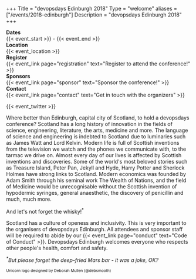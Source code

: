 +++
Title = "devopsdays Edinburgh 2018"
Type = "welcome"
aliases = ["/events/2018-edinburgh"]
Description = "devopsdays Edinburgh 2018"
+++

<!-- <div style="text-align:center;">
  {{< event_logo >}}
</div> -->

<div class = "row">
  <div class = "col-md-2">
    <strong>Dates</strong>
  </div>
  <div class = "col-md-8">
    {{< event_start >}} - {{< event_end >}}
  </div>
</div>

<div class = "row">
  <div class = "col-md-2">
    <strong>Location</strong>
  </div>
  <div class = "col-md-8">
    {{< event_location >}}
  </div>
</div>

<div class = "row">
  <div class = "col-md-2">
    <strong>Register</strong>
  </div>
  <div class = "col-md-8">
    {{< event_link page="registration" text="Register to attend the conference!" >}}
  </div>
</div>

<!-- <div class = "row">
  <div class = "col-md-2">
    <strong>Propose</strong>
  </div>
  <div class = "col-md-8">
    {{< event_link page="propose" text="Propose a talk!" >}}
  </div>
</div> -->

<!-- <div class = "row">
  <div class = "col-md-2">
    <strong>Program</strong>
  </div>
  <div class = "col-md-8">
    View the {{< event_link page="program" text="program." >}}
  </div>
</div> -->

<!-- <div class = "row">
  <div class = "col-md-2">
    <strong>Speakers</strong>
  </div>
  <div class = "col-md-8">
    Check out the {{< event_link page="speakers" text="speakers!" >}}
  </div>
</div> -->

<div class = "row">
  <div class = "col-md-2">
    <strong>Sponsors</strong>
  </div>
  <div class = "col-md-8">
    {{< event_link page="sponsor" text="Sponsor the conference!" >}}
  </div>
</div>

<div class = "row">
  <div class = "col-md-2">
    <strong>Contact</strong>
  </div>
  <div class = "col-md-8">
    {{< event_link page="contact" text="Get in touch with the organizers" >}}
  </div>
</div>

<!-- Uncomment if you added your city twitter name -->

{{< event_twitter >}}

<p>
Where better than Edinburgh, capital city of Scotland, to hold a devopsdays conference? Scotland has a long history of innovation in the fields of science, engineering, literature, the arts, medicine and more. The language of science and engineering is indebted to Scotland due to luminaries such as James Watt and Lord Kelvin. Modern life  is full of Scottish inventions from the television we watch and the phones we communicate with, to the tarmac we drive on. Almost every day of our lives is affected by Scottish inventions and discoveries. Some of the world's most beloved stories such as Treasure Island, Peter Pan, Jekyll and Hyde, Harry Potter and Sherlock Holmes have strong links to Scotland. Modern economics was founded by Adam Smith through his seminal work The Wealth of Nations, and the field of Medicine would be unrecognisable without the Scottish invention of hypodermic syringes, general anaesthetic, the discovery of penicillin and much, much more.
<p>
And let's not forget the whisky!<sup>*</sup>
</p>
<p>
Scotland has a culture of openess and inclusivity. This is very important to the organisers of devopsdays Edinburgh. All attendees and sponsor staff will be required to abide by our {{< event_link page="conduct" text="Code of Conduct" >}}. Devopsdays Edinburgh welcomes everyone who respects other people's health, comfort and safety.
</p>
<p>
<i><sup>*</sup>But please forget the deep-fried Mars bar - it was a joke, OK?</i>
<p style="font-size: 75%">Unicorn logo designed by Deborah Mullen (@debsmooth)</p>